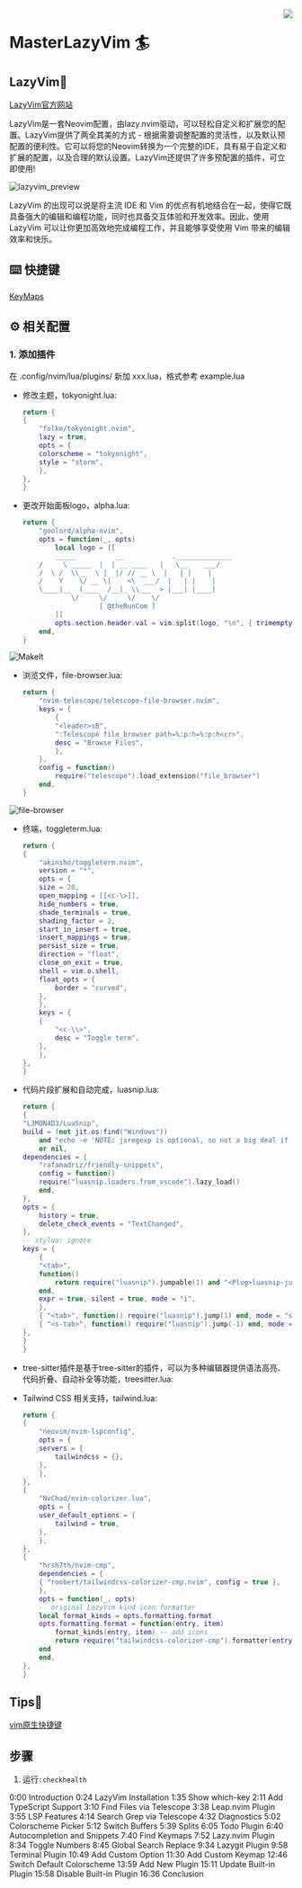 <img src="./pics/icon.png" align="right" />

# MasterLazyVim 🏄

## LazyVim🤔

[LazyVim官方网站](https://www.lazyvim.org/)

LazyVim是一套Neovim配置，由lazy.nvim驱动，可以轻松自定义和扩展您的配置。LazyVim提供了两全其美的方式 - 根据需要调整配置的灵活性，以及默认预配置的便利性。它可以将您的Neovim转换为一个完整的IDE，具有易于自定义和扩展的配置，以及合理的默认设置。LazyVim还提供了许多预配置的插件，可立即使用!

<img src="./pics/lazyvim.png" alt="lazyvim_preview" />

LazyVim 的出现可以说是将主流 IDE 和 Vim 的优点有机地结合在一起，使得它既具备强大的编辑和编程功能，同时也具备交互体验和开发效率。因此，使用 LazyVim 可以让你更加高效地完成编程工作，并且能够享受使用 Vim 带来的编辑效率和快乐。

## ⌨️ 快捷键

[KeyMaps](https://www.lazyvim.org/keymaps)

## ⚙️ 相关配置

### 1. 添加插件

在 .config/nvim/lua/plugins/ 新加 xxx.lua，格式参考 example.lua

- 修改主题，tokyonight.lua:

    ```lua
    return {
    {
        "folke/tokyonight.nvim",
        lazy = true,
        opts = {
        colorscheme = "tokyonight",
        style = "storm",
        },
    },
    } 
    ```

- 更改开始面板logo，alpha.lua:

    ```lua
    return {
        "goolord/alpha-nvim",
        opts = function(_, opts)
            local logo = [[
            _____          __            .______________
        /     \ _____  |  | __ ____   |   \__    ___/
        /  \ /  \\__  \ |  |/ // __ \  |   | |    |   
        /    Y    \/ __ \|    <\  ___/  |   | |    |   
        \____|__  (____  /__|_ \\___  > |___| |____|   
                \/     \/     \/    \/                 
                       [ @theRunCom ]
            ]]
            opts.section.header.val = vim.split(logo, "\n", { trimempty = true })
        end,
    }
    ```

<img src="./pics/MakeIt.jpg" alt="MakeIt" />

- 浏览文件，file-browser.lua:

    ```lua
    return {
        "nvim-telescope/telescope-file-browser.nvim",
        keys = {
            {
            "<leader>sB",
            ":Telescope file_browser path=%:p:h=%:p:h<cr>",
            desc = "Browse Files",
            },
        },
        config = function()
            require("telescope").load_extension("file_browser")
        end,
    }
    ```

<img src="./pics/file-browser.jpg" alt="file-browser" />

- 终端，toggleterm.lua:

    ```lua
    return {
    {
        "akinsho/toggleterm.nvim",
        version = "*",
        opts = {
        size = 20,
        open_mapping = [[<c-\>]],
        hide_numbers = true,
        shade_terminals = true,
        shading_factor = 2,
        start_in_insert = true,
        insert_mappings = true,
        persist_size = true,
        direction = "float",
        close_on_exit = true,
        shell = vim.o.shell,
        float_opts = {
            border = "curved",
        },
        },
        keys = {
        {
            "<c-\\>",
            desc = "Toggle term",
        },
        },
    },
    }
    ```

- 代码片段扩展和自动完成，luasnip.lua:

    ```lua
    return {
    {
    "L3MON4D3/LuaSnip",
    build = (not jit.os:find("Windows"))
        and "echo -e 'NOTE: jsregexp is optional, so not a big deal if it fails to build\n'; make install_jsregexp"
        or nil,
    dependencies = {
        "rafamadriz/friendly-snippets",
        config = function()
        require("luasnip.loaders.from_vscode").lazy_load()
        end,
    },
    opts = {
        history = true,
        delete_check_events = "TextChanged",
    },
    -- stylua: ignore
    keys = {
        {
        "<tab>",
        function()
            return require("luasnip").jumpable(1) and "<Plug>luasnip-jump-next" or "<tab>"
        end,
        expr = true, silent = true, mode = "i",
        },
        { "<tab>", function() require("luasnip").jump(1) end, mode = "s" },
        { "<s-tab>", function() require("luasnip").jump(-1) end, mode = { "i", "s" } },
    },
    }
    }
    ```

- tree-sitter插件是基于tree-sitter的插件，可以为多种编辑器提供语法高亮、代码折叠、自动补全等功能，treesitter.lua:



- Tailwind CSS 相关支持，tailwind.lua:

    ```lua
    return {
    {
        "neovim/nvim-lspconfig",
        opts = {
        servers = {
            tailwindcss = {},
        },
        },
    },
    {
        "NvChad/nvim-colorizer.lua",
        opts = {
        user_default_options = {
            tailwind = true,
        },
        },
    },
    {
        "hrsh7th/nvim-cmp",
        dependencies = {
        { "roobert/tailwindcss-colorizer-cmp.nvim", config = true },
        },
        opts = function(_, opts)
        -- original LazyVim kind icon formatter
        local format_kinds = opts.formatting.format
        opts.formatting.format = function(entry, item)
            format_kinds(entry, item) -- add icons
            return require("tailwindcss-colorizer-cmp").formatter(entry, item)
        end
        end,
    },
    }
    ```

## Tips🔐

[vim原生快捷键](https://devhints.io/vim)

## 步骤

1. 运行`:checkhealth`

 

0:00 Introduction
0:24 LazyVim Installation
1:35 Show which-key
2:11 Add TypeScript Support 
3:10 Find Files via Telescope
3:38 Leap.nvim Plugin
3:55 LSP Features
4:14 Search Grep via Telescope
4:32 Diagnostics
5:02 Colorscheme Picker
5:12 Switch Buffers
5:39 Splits
6:05 Todo Plugin
6:40 Autocompletion and Snippets
7:40 Find Keymaps
7:52 Lazy.nvim Plugin
8:34 Toggle Numbers
8:45 Global Search Replace
9:34 Lazygit Plugin
9:58 Terminal Plugin
10:49 Add Custom Option
11:30 Add Custom Keymap
12:46 Switch Default Colorscheme
13:59 Add New Plugin
15:11 Update Built-in Plugin
15:58 Disable Built-in Plugin
16:36 Conclusion